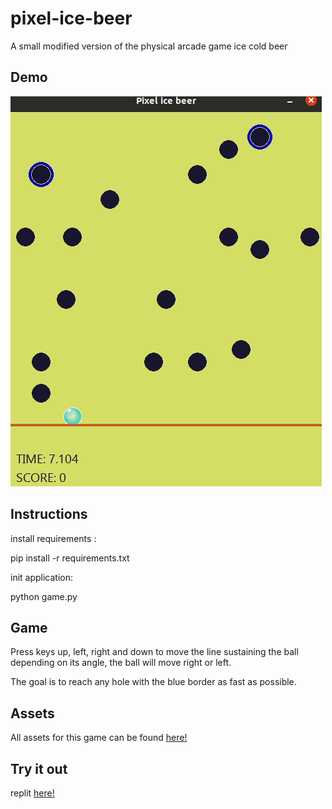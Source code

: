 # pixel-ice-beer
A small modified version of the physical arcade game ice cold beer


## Demo

![alt text](https://github.com/caiovini/pixel-ice-beer/blob/main/Demo.gif)

## Instructions 

install requirements :

pip install -r requirements.txt

init application:

python game.py

## Game

Press keys up, left, right and down to move the line sustaining the ball<br/>
depending on its angle, the ball will move right or left.<br/>

The goal is to reach any hole with the blue border as fast as possible.<br/>

## Assets

All assets for this game can be found [here!](https://opengameart.org/content/ball-animation-include-vector-file)


## Try it out 


replit [here!](https://replit.com/@CaioVinicius18/pixel-ice-beer?v=1)
